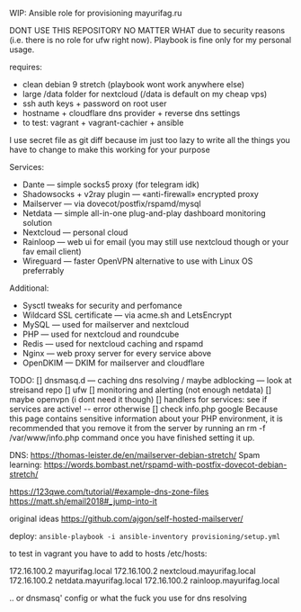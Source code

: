 WIP: Ansible role for provisioning mayurifag.ru

DONT USE THIS REPOSITORY NO MATTER WHAT due to security reasons (i.e. there
is no role for ufw right now). Playbook is fine only for my personal usage.

requires:
- clean debian 9 stretch (playbook wont work anywhere else)
- large /data folder for nextcloud (/data is default on my cheap vps)
- ssh auth keys + password on root user
- hostname + cloudflare dns provider + reverse dns settings
- to test: vagrant + vagrant-cachier + ansible

I use secret file as git diff because im just too lazy to write all the things
you have to change to make this working for your purpose

Services:
- Dante — simple socks5 proxy (for telegram idk)
- Shadowsocks + v2ray plugin — «anti-firewall» encrypted proxy
- Mailserver — via dovecot/postfix/rspamd/mysql
- Netdata — simple all-in-one plug-and-play dashboard monitoring solution
- Nextcloud — personal cloud
- Rainloop — web ui for email (you may still use nextcloud though or your fav
email client)
- Wireguard — faster OpenVPN alternative to use with Linux OS preferrably

Additional:
- Sysctl tweaks for security and perfomance
- Wildcard SSL certificate — via acme.sh and LetsEncrypt
- MySQL — used for mailserver and nextcloud
- PHP — used for nextcloud and roundcube
- Redis — used for nextcloud caching and rspamd
- Nginx — web proxy server for every service above
- OpenDKIM — DKIM for mailserver and cloudflare

TODO:
[] dnsmasq.d — caching dns resolving / maybe adblocking — look at streisand repo
[] ufw
[] monitoring and alerting (not enough netdata)
[] maybe openvpn (i dont need it though)
[] handlers for services: see if services are active! -- error otherwise
[] check info.php google Because this page contains sensitive information about
your PHP environment, it is recommended that you remove it from the server by
running an rm -f /var/www/info.php command once you have finished setting it up.

DNS: https://thomas-leister.de/en/mailserver-debian-stretch/
Spam learning: https://words.bombast.net/rspamd-with-postfix-dovecot-debian-stretch/

https://123qwe.com/tutorial/#example-dns-zone-files
https://matt.sh/email2018#_jump-into-it

original ideas https://github.com/ajgon/self-hosted-mailserver/

deploy: `ansible-playbook -i ansible-inventory provisioning/setup.yml`

to test in vagrant you have to add to hosts /etc/hosts:

172.16.100.2 mayurifag.local
172.16.100.2 nextcloud.mayurifag.local
172.16.100.2 netdata.mayurifag.local
172.16.100.2 rainloop.mayurifag.local

.. or dnsmasq' config or what the fuck you use for dns resolving
